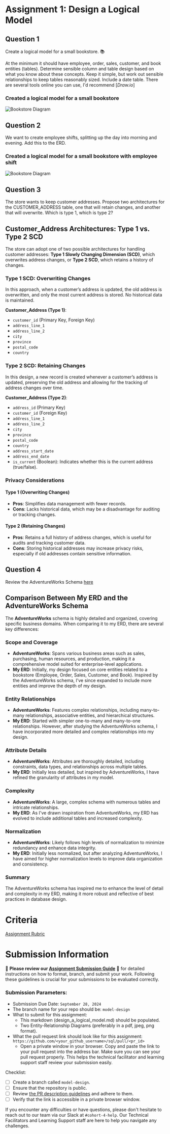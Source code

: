 # Assignment 1: Design a Logical Model

## Question 1
Create a logical model for a small bookstore. 📚

At the minimum it should have employee, order, sales, customer, and book entities (tables). Determine sensible column and table design based on what you know about these concepts. Keep it simple, but work out sensible relationships to keep tables reasonably sized. Include a date table. There are several tools online you can use, I'd recommend [_Draw.io_]

### Created a logical model for a small bookstore

![Bookstore Diagram](https://github.com/DmytroBolokhonov/sql/blob/model-design/02_activities/assignments/dmytro_bolokhonov_design_a_logical_model.png)

## Question 2
We want to create employee shifts, splitting up the day into morning and evening. Add this to the ERD.

### Created a logical model for a small bookstore with employee shift

![Bookstore Diagram](https://github.com/DmytroBolokhonov/sql/blob/model-design/02_activities/assignments/dmytro_bolokhonov_design_a_logical_model_2.png)

## Question 3
The store wants to keep customer addresses. Propose two architectures for the CUSTOMER_ADDRESS table, one that will retain changes, and another that will overwrite. Which is type 1, which is type 2?

## Customer_Address Architectures: Type 1 vs. Type 2 SCD

The store can adopt one of two possible architectures for handling customer addresses: **Type 1 Slowly Changing Dimension (SCD)**, which overwrites address changes, or **Type 2 SCD**, which retains a history of changes.

### Type 1 SCD: Overwriting Changes
In this approach, when a customer’s address is updated, the old address is overwritten, and only the most current address is stored. No historical data is maintained.

**Customer_Address (Type 1)**:
- `customer_id` (Primary Key, Foreign Key)
- `address_line_1`
- `address_line_2`
- `city`
- `province`
- `postal_code`
- `country`

### Type 2 SCD: Retaining Changes
In this design, a new record is created whenever a customer’s address is updated, preserving the old address and allowing for the tracking of address changes over time.

**Customer_Address (Type 2)**:
- `address_id` (Primary Key)
- `customer_id` (Foreign Key)
- `address_line_1`
- `address_line_2`
- `city`
- `province`
- `postal_code`
- `country`
- `address_start_date`
- `address_end_date`
- `is_current` (Boolean): Indicates whether this is the current address (true/false).

### Privacy Considerations
#### Type 1 (Overwriting Changes)
- **Pros**: Simplifies data management with fewer records.
- **Cons**: Lacks historical data, which may be a disadvantage for auditing or tracking changes.

#### Type 2 (Retaining Changes)
- **Pros**: Retains a full history of address changes, which is useful for audits and tracking customer data.
- **Cons**: Storing historical addresses may increase privacy risks, especially if old addresses contain sensitive information.

## Question 4
Review the AdventureWorks Schema [here](https://i.stack.imgur.com/LMu4W.gif)

## Comparison Between My ERD and the AdventureWorks Schema

The **AdventureWorks** schema is highly detailed and organized, covering specific business domains. When comparing it to my ERD, there are several key differences:

### Scope and Coverage
- **AdventureWorks**: Spans various business areas such as sales, purchasing, human resources, and production, making it a comprehensive model suited for enterprise-level applications.  
- **My ERD**: Initially, my design focused on core entities related to a bookstore (Employee, Order, Sales, Customer, and Book). Inspired by the AdventureWorks schema, I’ve since expanded to include more entities and improve the depth of my design.

### Entity Relationships
- **AdventureWorks**: Features complex relationships, including many-to-many relationships, associative entities, and hierarchical structures.  
- **My ERD**: Started with simpler one-to-many and many-to-one relationships. However, after studying the AdventureWorks schema, I have incorporated more detailed and complex relationships into my design.

### Attribute Details
- **AdventureWorks**: Attributes are thoroughly detailed, including constraints, data types, and relationships across multiple tables.  
- **My ERD**: Initially less detailed, but inspired by AdventureWorks, I have refined the granularity of attributes in my model.

### Complexity
- **AdventureWorks**: A large, complex schema with numerous tables and intricate relationships.  
- **My ERD**: As I've drawn inspiration from AdventureWorks, my ERD has evolved to include additional tables and increased complexity.

### Normalization
- **AdventureWorks**: Likely follows high levels of normalization to minimize redundancy and enhance data integrity.  
- **My ERD**: Initially less normalized, but after analyzing AdventureWorks, I have aimed for higher normalization levels to improve data organization and consistency.

### Summary
The AdventureWorks schema has inspired me to enhance the level of detail and complexity in my ERD, making it more robust and reflective of best practices in database design.


# Criteria

[Assignment Rubric](./assignment_rubric.md)

# Submission Information

🚨 **Please review our [Assignment Submission Guide](https://github.com/UofT-DSI/onboarding/blob/main/onboarding_documents/submissions.md)** 🚨 for detailed instructions on how to format, branch, and submit your work. Following these guidelines is crucial for your submissions to be evaluated correctly.

### Submission Parameters:
* Submission Due Date: `September 28, 2024`
* The branch name for your repo should be: `model-design`
* What to submit for this assignment:
    * This markdown (design_a_logical_model.md) should be populated.
    * Two Entity-Relationship Diagrams (preferably in a pdf, jpeg, png format).
* What the pull request link should look like for this assignment: `https://github.com/<your_github_username>/sql/pull/<pr_id>`
    * Open a private window in your browser. Copy and paste the link to your pull request into the address bar. Make sure you can see your pull request properly. This helps the technical facilitator and learning support staff review your submission easily.

Checklist:
- [ ] Create a branch called `model-design`.
- [ ] Ensure that the repository is public.
- [ ] Review [the PR description guidelines](https://github.com/UofT-DSI/onboarding/blob/main/onboarding_documents/submissions.md#guidelines-for-pull-request-descriptions) and adhere to them.
- [ ] Verify that the link is accessible in a private browser window.

If you encounter any difficulties or have questions, please don't hesitate to reach out to our team via our Slack at `#cohort-4-help`. Our Technical Facilitators and Learning Support staff are here to help you navigate any challenges.
